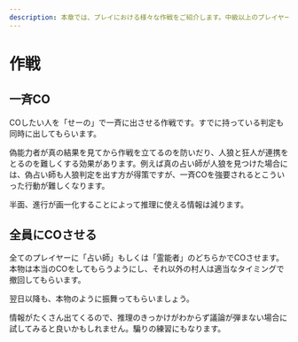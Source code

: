 ```yaml
---
description: 本章では、プレイにおける様々な作戦をご紹介します。中級以上のプレイヤー向けです。
---
```


# 作戦

## 一斉CO

COしたい人を「せーの」で一斉に出させる作戦です。すでに持っている判定も同時に出してもらいます。

偽能力者が真の結果を見てから作戦を立てるのを防いだり、人狼と狂人が連携をとるのを難しくする効果があります。例えば真の占い師が人狼を見つけた場合には、偽占い師も人狼判定を出す方が得策ですが、一斉COを強要されるとこういった行動が難しくなります。

半面、進行が画一化することによって推理に使える情報は減ります。

## 全員にCOさせる

全てのプレイヤーに「占い師」もしくは「霊能者」のどちらかでCOさせます。本物は本当のCOをしてもらうようにし、それ以外の村人は適当なタイミングで撤回してもらいます。

翌日以降も、本物のように振舞ってもらいましょう。

情報がたくさん出てくるので、推理のきっかけがわからず議論が弾まない場合に試してみると良いかもしれません。騙りの練習にもなります。


